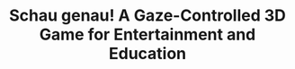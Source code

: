 ---
title: Schau genau! A Gaze-Controlled 3D Game for Entertainment and Education
label: ecem2017
year: 2017
authors: Menges R., Kumar C., Wechselberger U., Schaefer S., Walber T. and  Staab S.
publishment: COGAIN Symposium at European Conference on Eye Movements 2017 (ECEM 2017)
publishment-link: http://cogain2017.cogain.org
link:
---